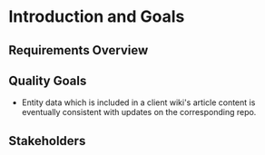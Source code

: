 # Introduction and Goals

## Requirements Overview

## Quality Goals

* Entity data which is included in a client wiki's article content is eventually consistent with updates on the corresponding repo.

## Stakeholders